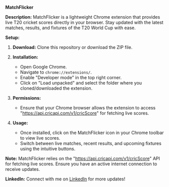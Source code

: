 **MatchFlicker**

**Description:**
MatchFlicker is a lightweight Chrome extension that provides live T20 cricket scores directly in your browser. Stay updated with the latest matches, results, and fixtures of the T20 World Cup with ease.

**Setup:**
1. **Download:** Clone this repository or download the ZIP file.

2. **Installation:**
   - Open Google Chrome.
   - Navigate to `chrome://extensions/`.
   - Enable "Developer mode" in the top right corner.
   - Click on "Load unpacked" and select the folder where you cloned/downloaded the extension.

3. **Permissions:**
   - Ensure that your Chrome browser allows the extension to access "https://api.cricapi.com/v1/cricScore" for fetching live scores.

4. **Usage:**
   - Once installed, click on the MatchFlicker icon in your Chrome toolbar to view live scores.
   - Switch between live matches, recent results, and upcoming fixtures using the intuitive buttons.

**Note:**
MatchFlicker relies on the "https://api.cricapi.com/v1/cricScore" API for fetching live scores. Ensure you have an active internet connection to receive updates.

**LinkedIn:**
Connect with me on [LinkedIn](https://www.linkedin.com/in/mrharshkr/) for more updates!
